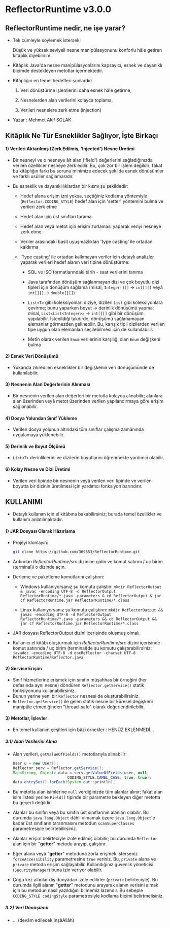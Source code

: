 # ReflectorRuntime v3.0.0

## ReflectorRuntime nedir, ne işe yarar?

- Tek cümleyle söylemek istersek;
  
  Düşük ve yüksek seviyeli nesne manipülasyonunu konforlu hâle getiren kitâplık
  diyebilirim.

- Kitâplık Java'da nesne manipülasyonlarını kapsayıcı, esnek ve dayanıklı biçimde destekleyen metotlar içermektedir.

- Kitâplığın en temel hedefleri şunlardır:
  
  1. Veri dönüştürme işlemlerini daha esnek hâle getirme,
  
  2. Nesnelerden alan verilerini kolayca toplama,
  
  3. Verileri nesnelere zerk etme (injection)

- Yazar : Mehmet Akif SOLAK

## Kitâplık Ne Tür Esneklikler Sağlıyor, İşte Birkaçı

#### 1) Verileri Aktarılmış (Zerk Edilmiş, 'Injected') Nesne Üretimi

- Bir nesneyi ve o nesneye âit alan ('field') değerlerini sağladığınızda verilen özellikler nesneye zerk edilir. Bu, çok zor bir işlem değildir; fakat bu kitâplığın farkı bu sorunu minimize edecek şekilde esnek dönüşümler ve farklı usûller sağlamasıdır.

- Bu esneklik ve dayanıklılıklardan bir kısmı şu şekildedir:
  
  - Hedef alana erişim izni yoksa, seçtiğiniz kodlama yöntemiyle (`Reflector.CODING_STYLE`) hedef alan için 'setter' yöntemini bulma ve verileri zerk etme
  
  - Hedef alan için üst sınıfları tarama
  
  - Hedef alan veyâ metot için erişim zorlaması yaparak veriyi nesneye zerk etme
  
  - Veriler arasındaki basit uyuşmazlıkları 'type casting' ile ortadan kaldırma
  
  - 'Type casting' ile ortadan kalkmayan veriler için detaylı analizler yaparak verileri hedef alanın veri tipine dönüştürme:
    
    - SQL ve ISO formatlarındaki târih - saat verilerini tanıma
    
    - Java tarafından dönüşüm sağlanmayan dizi ve çok boyutlu dizi tipleri için dönüşüm sağlama
      (misal, `Integer[][]` -> `int[][]` veyâ `int[][]` -> `double[][]`)
    
    - `List<T>` gibi koleksiyonları diziye, dizileri `List` gibi koleksiyonlara çevirme; bunu yaparken boyut -> derinlik dönüşümü yapma;
      misal, `List<List<Integer>>` -> `int[][]` gibi bir dönüşüm yapılabilir.
      İstenildiği takdirde, dönüşümü sağlanamayan elemanlar görmezden gelinebilir. Bu, karışık tipli dizilerden verilen tipe uygun olan elemanları seçilebilmesi için de kullanılabilir.
    
    - Metîn olarak verilen `Enum` verilerinin karşılığı olan `Enum` değişkeni bulma 

#### 2) Esnek Veri Dönüşümü

- Yukarıda zikredilen esneklikler bir değişkenin veri dönüşümünde de kullanılabilir.

#### 3) Nesnenin Alan Değerlerinin Alınması

- Bir nesnenin verilen alan değerleri bir metotla kolayca alınabilir; alanlara alan üzerinden veyâ metot üzerinden verilen yapılandırmaya göre erişim sağlanabilir.

#### 4) Dosya Yolundan Sınıf Yükleme

- Verilen dosya yolunun altındaki tüm sınıflar çalışma zamânında uygulamaya yüklenebilir.

#### 5) Derinlik ve Boyut Ölçümü

- `List<T>` derinliklerini ve dizilerin boyutlarını öğrenmekte yardımcı olabilir.

#### 6) Kolay Nesne ve Dizi Üretimi

- Verilen veri tipinde bir nesnenin veyâ verilen veri tipinde ve verilen boyutta bir dizinin üretilmesi için yardımcı fonksiyon barındırır.

## KULLANIMI

- Detaylı kullanım için el kitâbına bakabilirsiniz; burada temel özellikler ve kullanım anlatılmaktadır.

#### 1) JAR Dosyası Olarak Hâzırlama

- Projeyi klonlayın:
  
  ```bash
  git clone https://github.com/369553/ReflectorRuntime.git
  ```

- Ardından *ReflectorRuntime/src* dizinine gidin ve komut satırını / uç birim (terminal)i o dizinde açın.

- Derleme ve paketleme komutlarını çalıştırın:
  
  - Windows kullanıyorsanız şu komutu çalıştın:
    `mkdir ReflectorOutput & javac -encoding UTF-8 -d ReflectorOutput ReflectorRuntime/*.java -parameters & cd ReflectorOutput & jar cf ReflectorRuntime.jar ReflectorRuntime/*.class`
  
  - Linux kullanıyorsanız şu komutu çalıştırın:
    `mkdir ReflectorOutput && javac -encoding UTF-8 -d ReflectorOutput ReflectorRuntime/*.java -parameters && cd ReflectorOutput && jar cf ReflectorRuntime.jar ReflectorRuntime/*.class`

- JAR dosyası ReflectorOutput dizini içerisinde oluşmuş olmalı.

- Kullanıcı el kitâbı oluşturmak için *ReflectorRuntime/src* dizini içerisinde komut satırında / uç birim (terminal)de şu komutu çalıştırabilirsiniz:
  `javadoc -encoding UTF-8 -d docReflector -charset UTF-8 ReflectorRuntime/Reflector.java`

#### 2) Servise Erişim

- Sınıf hizmetlerine erişmek için sınıfın müşahhas bir örneğini (her defasında aynı nesne) döndüren `Reflector.getService()` statik fonksiyonunu kullanabilirsiniz.
- Bunun yerine yeni bir `Reflector` nesnesi de oluşturabilirsiniz.
- `Reflector.getService()` ile gelen statik nesne bir küresel değişkeni manipüle etmediğinden "thread-safe" olarak değerlendirilebilir.

#### 3) Metotlar, İşlevler

- En temel kullanım çeşitleri için bâzı örnekler : HENÜZ EKLENMEDİ...

##### 3.1) Alan Verilerini Alma

- Alan verileri, `getValueOfFields()` metotlarıyla alınabilir:
  
  ```java
  User u = new User();
  Reflector serv = Reflector.getService();
  Map<String, Object> data = serv.getValueOfFields(user, null,
                          CODING_STYLE.CAMEL_CASE, true, true);
  data.entrySet().forEach(System.out::println);
  ```

- Bu metotta alan isimlerine `null` verdiğinizde tüm alanlar alınır; fakat alan isim listesi yerine `Field[]` tipinde bir parametre bekleyen diğer metotta bu geçerli değildir.

- Alanlar bu sınıfın veyâ bu sınıfın üst sınıflarının alanları olabilir. Bu durumda `java.lang.Object` dâhil olmamak üzere `java.lang.Object`'e kadar üst sınıfların taranmasını metodun `scanSuperClasses` parametresiyle belirtebilirsiniz.

- Alanlar erişim belirteciyle izole edilmiş olabilir; bu durumda `Reflector` alan için bir "**getter**" metodu arayıp, çalıştırır.

- Eğer alana veyâ "**getter**" metoduna zorla erişmek isterseniz `forceAccessibility` parametresine `true` veriniz. Bu, `private` alana ve `private` metoda erişim sağlayabilir. Kullandığınız güvenlik yöneticisi (`SecurityManager`) buna izin veriyor olabilir.

- Çoğu kez alanlar dış dünyâdan izole edilirler (`private` belirteciyle). Bu durumda ilgili alanın "**getter**" metodunu arayarak alanın verisini almak için bu metodun nasıl yazıldığını bilmemiz lazımdır. Bu sebeple `CODING_STYLE codingStyle` parametresiyle kodlama biçimi belirtmelisiniz.

##### 3.2) Veri Dönüşümü

- ... (devâm edilecek inşâAllâh)
